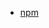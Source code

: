 <!-- - [Gitlab](https://github.com/YanPanMichael/qk-release) -->
- [npm](https://www.npmjs.com/package/qk-release)
